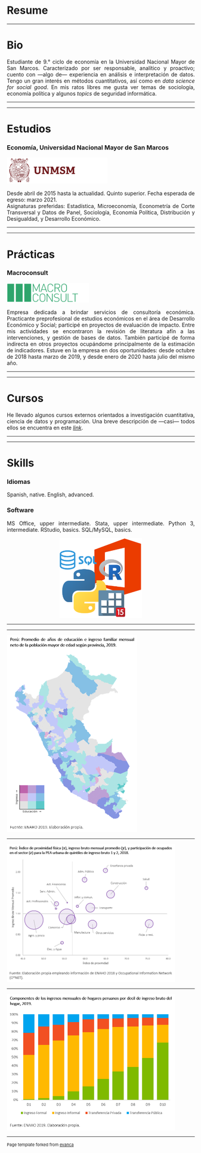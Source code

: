 # Resume

---

# Bio 

<p align="justify">Estudiante de 9.° ciclo de economía en la Universidad Nacional Mayor de San Marcos. Caracterizado por ser responsable, analítico y proactivo; cuento con —algo de— experiencia en análisis e interpretación de datos. Tengo un gran interés en métodos cuantitativos, así como en <i>data science for social good</i>. En mis ratos libres me gusta ver temas de sociología, economía política y algunos <i>topics</i> de seguridad informática.</p>

---
---

# Estudios
### Economía, Universidad Nacional Mayor de San Marcos
<img src="images/LogoSanmarcos.png?raw=true" width="270" height="71" />
<p align="justify">Desde abril de 2015 hasta la actualidad. Quinto superior. Fecha esperada de egreso: marzo 2021.<br>
Asignaturas preferidas: Estadística, Microeconomía, Econometría de Corte Transversal y Datos de Panel, Sociología, Economía Política, Distribución y Desigualdad, y Desarrollo Económico.
</p>

---
---

# Prácticas
### Macroconsult
<img src="images/LogoMacroconsult.png?raw=true" width="220" height="53" />
<p align="justify">Empresa dedicada a brindar servicios de consultoría económica. Practicante preprofesional de estudios económicos en el área de Desarrollo Económico y Social; participé en proyectos de evaluación de impacto. Entre mis actividades se encontraron la revisión de literatura afín a las intervenciones, y gestión de bases de datos. También participé de forma indirecta en otros proyectos ocupándome principalmente de la estimación de indicadores. Estuve en la empresa en dos oportunidades: desde octubre de 2018 hasta marzo de 2019, y desde enero de 2020 hasta julio del mismo año.
</p>

---
---

# Cursos

<p align="justify">He llevado algunos cursos externos orientados a investigación cuantitativa, ciencia de datos y programación. Una breve descripción de —casi— todos ellos se encuentra en este <i><a href="https://drodrigo96.github.io/courses_page">link</a></i>.</p>

---
---

# Skills

### Idiomas
Spanish, native. English, advanced.

### Software
<p align="justify">MS Office, upper intermediate. Stata, upper intermediate. Python 3, intermediate. RStudio, basics. SQL/MySQL, basics.</p>

<p style="text-align:center;"><img src="images/LogosSoftware.png?raw=true" width="220" height="213" /></p>


---
---

<img src="images/GraficoMapa.png?raw=true" width="350" height="527" />

---

<img src="images/GraficoProximidad.png?raw=true" width="450" height="369" />

---

<img src="images/GraficoComponentes.png?raw=true" width="450" height="364" />

---
<p style="font-size:11px">Page template forked from <a href="https://github.com/evanca">evanca</a></p>
<!-- Remove above link if you don't want to attibute -->
